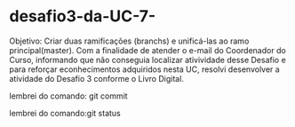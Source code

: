 # desafio3-da-UC-7-
Objetivo: Criar duas ramificações (branchs) e unificá-las ao ramo principal(master).
Com a finalidade de atender o e-mail do Coordenador do Curso, informando  que não
conseguia localizar ativividade desse Desafio e para reforçar econhecimentos adquiridos 
nesta UC, resolvi desenvolver a atividade do Desafio 3 conforme o Livro Digital.  


lembrei do comando: git commit

lembrei do comando:git status

